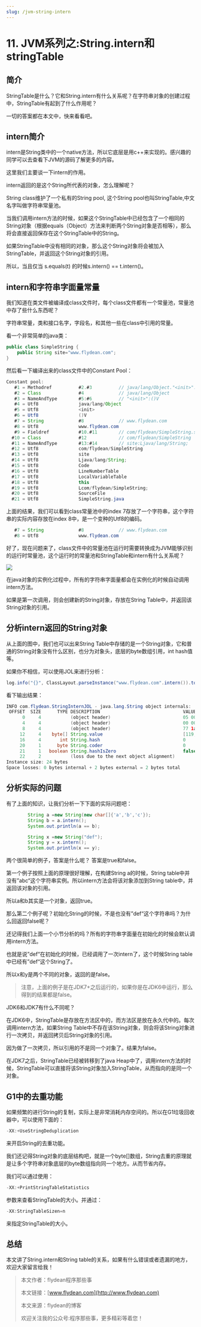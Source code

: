 ```yaml
---
slug: /jvm-string-intern
---
```


# 11. JVM系列之:String.intern和stringTable

## 简介

StringTable是什么？它和String.intern有什么关系呢？在字符串对象的创建过程中，StringTable有起到了什么作用呢？

一切的答案都在本文中，快来看看吧。

## intern简介

intern是String类中的一个native方法，所以它底层是用c++来实现的。感兴趣的同学可以去查看下JVM的源码了解更多的内容。

这里我们主要谈一下intern的作用。

intern返回的是这个String所代表的对象，怎么理解呢？

String class维护了一个私有的String pool, 这个String pool也叫StringTable,中文名字叫做字符串常量池。

当我们调用intern方法的时候，如果这个StringTable中已经包含了一个相同的String对象（根据equals（Object）方法来判断两个String对象是否相等），那么将会直接返回保存在这个StringTable中的String。

如果StringTable中没有相同的对象，那么这个String对象将会被加入StringTable，并返回这个String对象的引用。

所以，当且仅当 s.equals(t) 的时候s.intern() == t.intern()。 

## intern和字符串字面量常量

我们知道在类文件被编译成class文件时，每个class文件都有一个常量池，常量池中存了些什么东西呢？

字符串常量，类和接口名字，字段名，和其他一些在class中引用的常量。

看一个非常简单的java类：

~~~java
public class SimpleString {
    public String site="www.flydean.com";
}
~~~

然后看一下编译出来的class文件中的Constant Pool：

~~~java
Constant pool:
   #1 = Methodref          #2.#3          // java/lang/Object."<init>":()V
   #2 = Class              #4             // java/lang/Object
   #3 = NameAndType        #5:#6          // "<init>":()V
   #4 = Utf8               java/lang/Object
   #5 = Utf8               <init>
   #6 = Utf8               ()V
   #7 = String             #8             // www.flydean.com
   #8 = Utf8               www.flydean.com
   #9 = Fieldref           #10.#11        // com/flydean/SimpleString.site:Ljava/lang/String;
  #10 = Class              #12            // com/flydean/SimpleString
  #11 = NameAndType        #13:#14        // site:Ljava/lang/String;
  #12 = Utf8               com/flydean/SimpleString
  #13 = Utf8               site
  #14 = Utf8               Ljava/lang/String;
  #15 = Utf8               Code
  #16 = Utf8               LineNumberTable
  #17 = Utf8               LocalVariableTable
  #18 = Utf8               this
  #19 = Utf8               Lcom/flydean/SimpleString;
  #20 = Utf8               SourceFile
  #21 = Utf8               SimpleString.java
~~~

上面的结果，我们可以看到class常量池中的index 7存放了一个字符串，这个字符串的实际内容存放在index 8中，是一个变种的Utf8的编码。

~~~java
   #7 = String             #8             // www.flydean.com
   #8 = Utf8               www.flydean.com
~~~

好了，现在问题来了，class文件中的常量池在运行时需要转换成为JVM能够识别的运行时常量池，这个运行时的常量池和StringTable和intern有什么关系呢？

![](https://img-blog.csdnimg.cn/202006211039235.png?x-oss-process=image/watermark,type_ZmFuZ3poZW5naGVpdGk,shadow_0,text_aHR0cDovL3d3dy5mbHlkZWFuLmNvbQ==,size_35,color_8F8F8F,t_70)

在java对象的实例化过程中，所有的字符串字面量都会在实例化的时候自动调用intern方法。

如果是第一次调用，则会创建新的String对象，存放在String Table中，并返回该String对象的引用。

## 分析intern返回的String对象

从上面的图中，我们也可以出来String Table中存储的是一个String对象，它和普通的String对象没有什么区别，也分为对象头，底层的byte数组引用，int hash值等。

如果你不相信，可以使用JOL来进行分析：

~~~java
log.info("{}", ClassLayout.parseInstance("www.flydean.com".intern()).toPrintable());
~~~

看下输出结果：

~~~java
INFO com.flydean.StringInternJOL - java.lang.String object internals:
 OFFSET  SIZE      TYPE DESCRIPTION                               VALUE
      0     4           (object header)                           05 00 00 00 (00000101 00000000 00000000 00000000) (5)
      4     4           (object header)                           00 00 00 00 (00000000 00000000 00000000 00000000) (0)
      8     4           (object header)                           77 1a 06 00 (01110111 00011010 00000110 00000000) (399991)
     12     4    byte[] String.value                              [119, 119, 119, 46, 102, 108, 121, 100, 101, 97, 110, 46, 99, 111, 109]
     16     4       int String.hash                               0
     20     1      byte String.coder                              0
     21     1   boolean String.hashIsZero                         false
     22     2           (loss due to the next object alignment)
Instance size: 24 bytes
Space losses: 0 bytes internal + 2 bytes external = 2 bytes total

~~~

## 分析实际的问题

有了上面的知识，让我们分析一下下面的实际问题吧：

~~~java
        String a =new String(new char[]{'a','b','c'});
        String b = a.intern();
        System.out.println(a == b);

        String x =new String("def");
        String y = x.intern();
        System.out.println(x == y);
~~~

两个很简单的例子，答案是什么呢？ 答案是true和false。

第一个例子按照上面的原理很好理解，在构建String a的时候，String table中并没有”abc“这个字符串实例。所以intern方法会将该对象添加到String table中，并返回该对象的引用。

所以a和b其实是一个对象，返回true。

那么第二个例子呢？初始化String的时候，不是也没有”def“这个字符串吗？为什么回返回false呢？

还记得我们上面一个小节分析的吗？所有的字符串字面量在初始化的时候会默认调用intern方法。

也就是说”def“在初始化的时候，已经调用了一次intern了，这个时候String table中已经有”def“这个String了。

所以x和y是两个不同的对象，返回的是false。

> 注意，上面的例子是在JDK7+之后运行的，如果你是在JDK6中运行，那么得到的结果都是false。

JDK6和JDK7有什么不同呢？

在JDK6中，StringTable是存放在方法区中的，而方法区是放在永久代中的。每次调用intern方法，如果String Table中不存在该String对象，则会将该String对象进行一次拷贝，并返回拷贝后String对象的引用。

因为做了一次拷贝，所以引用的不是同一个对象了。结果为false。

在JDK7之后，StringTable已经被转移到了java Heap中了，调用intern方法的时候，StringTable可以直接将该String对象加入StringTable，从而指向的是同一个对象。

## G1中的去重功能

如果频繁的进行String的复制，实际上是非常消耗内存空间的。所以在G1垃圾回收器中，可以使用下面的：

~~~java
-XX:+UseStringDeduplication
~~~

来开启String的去重功能。

我们还记得String对象的底层结构吧，就是一个byte[]数组，String去重的原理就是让多个字符串对象底层的byte数组指向同一个地方。从而节省内存。

我们可以通过使用：

~~~java
-XX:+PrintStringTableStatistics
~~~

参数来查看StringTable的大小。并通过：

~~~java
-XX:StringTableSizen=n
~~~

来指定StringTable的大小。

## 总结

本文讲了String.intern和String table的关系，如果有什么错误或者遗漏的地方，欢迎大家留言给我！

> 本文作者：flydean程序那些事
> 
> 本文链接：[www.flydean.com](http://www.flydean.com)
> 
> 本文来源：flydean的博客
> 
> 欢迎关注我的公众号:程序那些事，更多精彩等着您！
